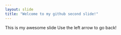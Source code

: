 ```yaml
---
layout: slide
title: "Welcome to my github second slide!"
---
```

This is my awesome slide
Use the left arrow to go back!

